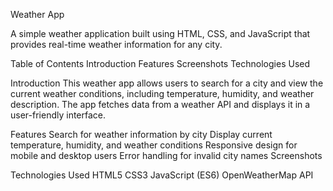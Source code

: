 Weather App



A simple weather application built using HTML, CSS, and JavaScript that provides real-time weather information for any city.

Table of Contents
Introduction
Features
Screenshots
Technologies Used

Introduction
This weather app allows users to search for a city and view the current weather conditions, including temperature, humidity, and weather description. The app fetches data from a weather API and displays it in a user-friendly interface.

Features
Search for weather information by city
Display current temperature, humidity, and weather conditions
Responsive design for mobile and desktop users
Error handling for invalid city names
Screenshots

Technologies Used
HTML5
CSS3
JavaScript (ES6)
OpenWeatherMap API
